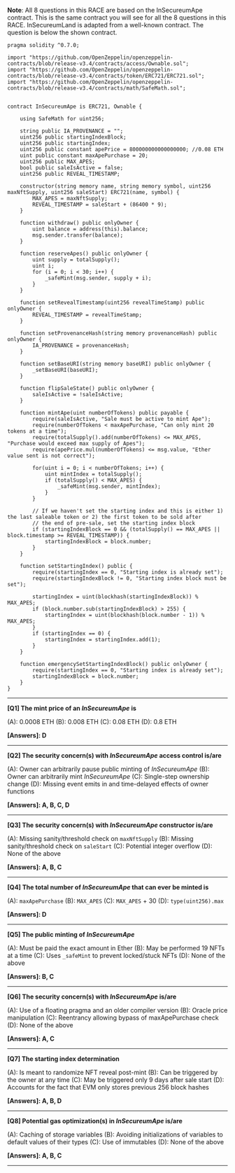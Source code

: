 **Note**: All 8 questions in this RACE are based on the InSecureumApe contract. This is the same contract you will see for all the 8 questions in this RACE. InSecureumLand is adapted from a well-known contract. The question is below the shown contract.

```
pragma solidity ^0.7.0;

import "https://github.com/OpenZeppelin/openzeppelin-contracts/blob/release-v3.4/contracts/access/Ownable.sol";
import "https://github.com/OpenZeppelin/openzeppelin-contracts/blob/release-v3.4/contracts/token/ERC721/ERC721.sol";
import "https://github.com/OpenZeppelin/openzeppelin-contracts/blob/release-v3.4/contracts/math/SafeMath.sol";


contract InSecureumApe is ERC721, Ownable {

    using SafeMath for uint256;

    string public IA_PROVENANCE = "";
    uint256 public startingIndexBlock;
    uint256 public startingIndex;
    uint256 public constant apePrice = 800000000000000000; //0.08 ETH
    uint public constant maxApePurchase = 20;
    uint256 public MAX_APES;
    bool public saleIsActive = false;
    uint256 public REVEAL_TIMESTAMP;

    constructor(string memory name, string memory symbol, uint256 maxNftSupply, uint256 saleStart) ERC721(name, symbol) {
        MAX_APES = maxNftSupply;
        REVEAL_TIMESTAMP = saleStart + (86400 * 9);
    }

    function withdraw() public onlyOwner {
        uint balance = address(this).balance;
        msg.sender.transfer(balance);
    }

    function reserveApes() public onlyOwner {        
        uint supply = totalSupply();
        uint i;
        for (i = 0; i < 30; i++) {
            _safeMint(msg.sender, supply + i);
        }
    }

    function setRevealTimestamp(uint256 revealTimeStamp) public onlyOwner {
        REVEAL_TIMESTAMP = revealTimeStamp;
    } 

    function setProvenanceHash(string memory provenanceHash) public onlyOwner {
        IA_PROVENANCE = provenanceHash;
    }

    function setBaseURI(string memory baseURI) public onlyOwner {
        _setBaseURI(baseURI);
    }

    function flipSaleState() public onlyOwner {
        saleIsActive = !saleIsActive;
    }

    function mintApe(uint numberOfTokens) public payable {
        require(saleIsActive, "Sale must be active to mint Ape");
        require(numberOfTokens < maxApePurchase, "Can only mint 20 tokens at a time");
        require(totalSupply().add(numberOfTokens) <= MAX_APES, "Purchase would exceed max supply of Apes");
        require(apePrice.mul(numberOfTokens) <= msg.value, "Ether value sent is not correct");

        for(uint i = 0; i < numberOfTokens; i++) {
            uint mintIndex = totalSupply();
            if (totalSupply() < MAX_APES) {
                _safeMint(msg.sender, mintIndex);
            }
        }

        // If we haven't set the starting index and this is either 1) the last saleable token or 2) the first token to be sold after
        // the end of pre-sale, set the starting index block
        if (startingIndexBlock == 0 && (totalSupply() == MAX_APES || block.timestamp >= REVEAL_TIMESTAMP)) {
            startingIndexBlock = block.number;
        } 
    }

    function setStartingIndex() public {
        require(startingIndex == 0, "Starting index is already set");
        require(startingIndexBlock != 0, "Starting index block must be set");

        startingIndex = uint(blockhash(startingIndexBlock)) % MAX_APES;
        if (block.number.sub(startingIndexBlock) > 255) {
            startingIndex = uint(blockhash(block.number - 1)) % MAX_APES;
        }
        if (startingIndex == 0) {
            startingIndex = startingIndex.add(1);
        }
    }

    function emergencySetStartingIndexBlock() public onlyOwner {
        require(startingIndex == 0, "Starting index is already set");
        startingIndexBlock = block.number;
    }
}
```

---

**[Q1] The mint price of an _InSecureumApe_ is**

(A): 0.0008 ETH
(B): 0.008 ETH
(C): 0.08 ETH
(D): 0.8 ETH

**[Answers]: D**

---

**[Q2] The security concern(s) with _InSecureumApe_ access control is/are**

(A): Owner can arbitrarily pause public minting of _InSecureumApe_
(B): Owner can arbitrarily mint _InSecureumApe_
(C): Single-step ownership change
(D): Missing event emits in and time-delayed effects of owner functions

**[Answers]: A, B, C, D**

---

**[Q3] The security concern(s) with _InSecureumApe_ constructor is/are**

(A): Missing sanity/threshold check on `maxNftSupply`
(B): Missing sanity/threshold check on `saleStart`
(C): Potential integer overflow
(D): None of the above

**[Answers]: A, B, C**

---

**[Q4] The total number of _InSecureumApe_ that can ever be minted is**

(A): `maxApePurchase`
(B): `MAX_APES`
(C): `MAX_APES` + 30
(D): `type(uint256).max`

**[Answers]: D**

---

**[Q5] The public minting of _InSecureumApe_**

(A): Must be paid the exact amount in Ether
(B): May be performed 19 NFTs at a time
(C): Uses `_safeMint` to prevent locked/stuck NFTs
(D): None of the above

**[Answers]: B, C**

---

**[Q6] The security concern(s) with _InSecureumApe_ is/are**

(A): Use of a floating pragma and an older compiler version
(B): Oracle price manipulation
(C): Reentrancy allowing bypass of maxApePurchase check
(D): None of the above

**[Answers]: A, C**

---

**[Q7] The starting index determination**

(A): Is meant to randomize NFT reveal post-mint
(B): Can be triggered by the owner at any time
(C): May be triggered only 9 days after sale start
(D): Accounts for the fact that EVM only stores previous 256 block hashes

**[Answers]: A, B, D**

---

**[Q8] Potential gas optimization(s) in _InSecureumApe_ is/are**

(A): Caching of storage variables
(B): Avoiding initializations of variables to default values of their types
(C): Use of immutables
(D): None of the above

**[Answers]: A, B, C**

---